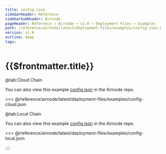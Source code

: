 ```yaml
---
title: config.json
sidebarHeader: Reference
sidebarSubHeader: Airnode
pageHeader: Reference → Airnode → v1.0 → Deployment Files → Examples
path: /reference/airnode/latest/deployment-files/examples/config-json.html
version: v1.0
outline: deep
tags:
---
```


<VersionWarning/>

<PageHeader/>

# {{$frontmatter.title}}

<Tabs>

@tab:Cloud Chain

You can also view this example
[config.json](https://github.com/api3dao/airnode/blob/v0.8/packages/airnode-deployer/config/config.example.json)
in the Airnode repo.

<<< @/reference/airnode/latest/deployment-files/examples/config-cloud.json

@tab:Local Chain

You can also view this example
[config.json](https://github.com/api3dao/airnode/blob/v0.8/packages/airnode-node/config/config.example.json)
in the Airnode repo.

<<< @/reference/airnode/latest/deployment-files/examples/config-local.json

::::

</Tabs>
